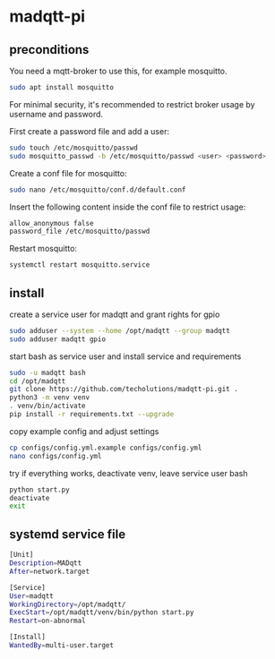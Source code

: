 # madqtt-pi #

## preconditions ##

You need a mqtt-broker to use this, for example mosquitto.
```bash
sudo apt install mosquitto
```
For minimal security, it's recommended to restrict broker usage by username and password.

First create a password file and add a user:
```bash
sudo touch /etc/mosquitto/passwd
sudo mosquitto_passwd -b /etc/mosquitto/passwd <user> <password>
```
Create a conf file for mosquitto:
```bash
sudo nano /etc/mosquitto/conf.d/default.conf
```
Insert the following content inside the conf file to restrict usage:
```bash
allow_anonymous false
password_file /etc/mosquitto/passwd
```
Restart mosquitto:
```bash
systemctl restart mosquitto.service
```

## install ##

create a service user for madqtt and grant rights for gpio
```bash
sudo adduser --system --home /opt/madqtt --group madqtt
sudo adduser madqtt gpio
```

start bash as service user and install service and requirements
```bash
sudo -u madqtt bash
cd /opt/madqtt
git clone https://github.com/techolutions/madqtt-pi.git .
python3 -m venv venv
. venv/bin/activate
pip install -r requirements.txt --upgrade
```

copy example config and adjust settings
```bash
cp configs/config.yml.example configs/config.yml
nano configs/config.yml
```

try if everything works, deactivate venv, leave service user bash
```bash
python start.py
deactivate
exit
```

## systemd service file ##
```bash
[Unit]
Description=MADqtt
After=network.target

[Service]
User=madqtt
WorkingDirectory=/opt/madqtt/
ExecStart=/opt/madqtt/venv/bin/python start.py
Restart=on-abnormal

[Install]
WantedBy=multi-user.target

```
